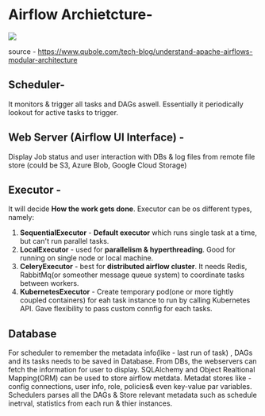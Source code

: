 

# Airflow Archietcture-

![](https://www.qubole.com/wp-content/uploads/2020/03/image6-3-800x478.png)

source - https://www.qubole.com/tech-blog/understand-apache-airflows-modular-architecture


## Scheduler- 
It monitors & trigger all tasks and DAGs aswell.
Essentially it periodically lookout for active tasks to trigger.




## Web Server (Airflow UI Interface) -
Display Job status and user interaction with DBs & log files from remote file store (could be S3, Azure Blob, Google Cloud Storage)


## Executor -
It will decide **How the work gets done**. Executor can be os different types, namely:
1. **SequentialExecutor** - **Default executor** which runs single task at a time, but can't run parallel tasks.
2. **LocalExecutor** - used for **parallelism & hyperthreading**. Good for running on single node or local machine.
3. **CeleryExecutor** - best for **distributed airflow cluster**. It needs Redis, RabbitMq(or someother message queue system) to coordinate tasks between workers.
4. **KubernetesExecutor** -  Create temporary pod(one or more tightly coupled containers) for eah task instance to run by calling Kubernetes API. Gave flexibility to pass custom connfig for each tasks.

## Database
For scheduler to remember the metadata info(like - last run of task) , DAGs and  its tasks needs to be saved in Database. From DBs, the webservers can fetch the information for user to display. SQLAlchemy and Object Realtional Mapping(ORM) can be used to store airflow metdata.
Metadat stores like - config connections, user info, role, policies& even key-value par variables. Schedulers parses all the DAGs & Store relevant metadata such as schedule inetrval, statistics from each run & thier instances.







